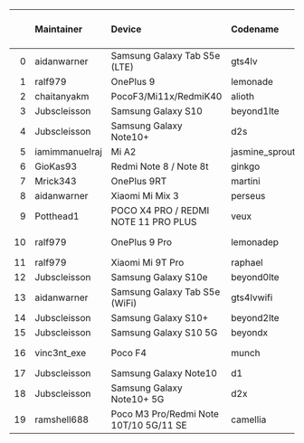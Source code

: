 |    | Maintainer     | Device                                 | Codename       |   Last Pex Version | Device Status   |
|---:|:---------------|:---------------------------------------|:---------------|-------------------:|:----------------|
|  0 | aidanwarner    | Samsung Galaxy Tab S5e (LTE)           | gts4lv         |                5.1 | Active          |
|  1 | ralf979        | OnePlus 9                              | lemonade       |                5.9 | Active          |
|  2 | chaitanyakm    | PocoF3/Mi11x/RedmiK40                  | alioth         |                5.1 | Active          |
|  3 | Jubscleisson   | Samsung Galaxy S10                     | beyond1lte     |                5.9 | Active          |
|  4 | Jubscleisson   | Samsung Galaxy Note10+                 | d2s            |                5.9 | Active          |
|  5 | iamimmanuelraj | Mi A2                                  | jasmine_sprout |                5.1 | Active          |
|  6 | GioKas93       | Redmi Note 8 / Note 8t                 | ginkgo         |                5.1 | Active          |
|  7 | Mrick343       | OnePlus 9RT                            | martini        |                5.1 | Active          |
|  8 | aidanwarner    | Xiaomi Mi Mix 3                        | perseus        |                5.1 | Active          |
|  9 | Potthead1      | POCO X4 PRO / REDMI NOTE 11 PRO PLUS   | veux           |                5.7 | Not-Maintained  |
| 10 | ralf979        | OnePlus 9 Pro                          | lemonadep      |                5.8 | Not-Maintained  |
| 11 | ralf979        | Xiaomi Mi 9T Pro                       | raphael        |                5.1 | Active          |
| 12 | Jubscleisson   | Samsung Galaxy S10e                    | beyond0lte     |                5.9 | Active          |
| 13 | aidanwarner    | Samsung Galaxy Tab S5e (WiFi)          | gts4lvwifi     |                5.1 | Active          |
| 14 | Jubscleisson   | Samsung Galaxy S10+                    | beyond2lte     |                5.9 | Active          |
| 15 | Jubscleisson   | Samsung Galaxy S10 5G                  | beyondx        |                5.9 | Active          |
| 16 | vinc3nt_exe    | Poco F4                                | munch          |                5.7 | Not-Maintained  |
| 17 | Jubscleisson   | Samsung Galaxy Note10                  | d1             |                5.9 | Active          |
| 18 | Jubscleisson   | Samsung Galaxy Note10+ 5G              | d2x            |                5.9 | Active          |
| 19 | ramshell688    | Poco M3 Pro/Redmi Note 10T/10 5G/11 SE | camellia       |                5.1 | Active          |